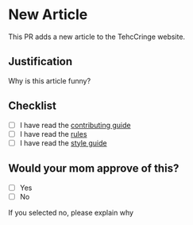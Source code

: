 # New Article

This PR adds a new article to the TehcCringe website.

## Justification

Why is this article funny?

## Checklist

- [ ] I have read the [contributing guide](https://github.com/TehcCringe/TehcCringe/blob/master/docs/contributing.md)
- [ ] I have read the [rules](https://github.com/TehcCringe/TehcCringe/blob/master/docs/rules.md)
- [ ] I have read the [style guide](https://github.com/TehcCringe/TehcCringe/blob/master/docs/style-guide.md)

## Would your mom approve of this?

- [ ] Yes
- [ ] No

If you selected no, please explain why
